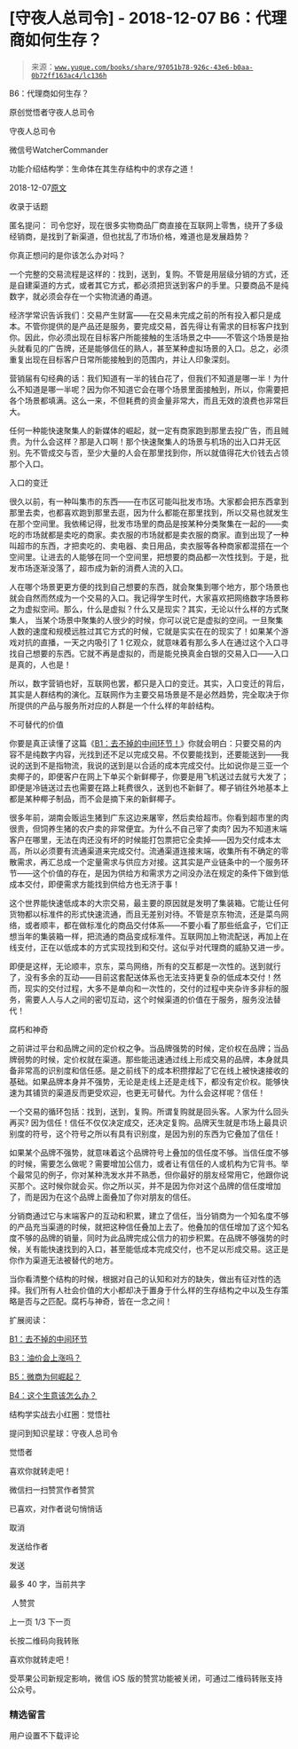 # [守夜人总司令] - 2018-12-07 B6：代理商如何生存？

> 来源：[`www.yuque.com/books/share/97051b78-926c-43e6-b0aa-0b72ff163ac4/lc136h`](https://www.yuque.com/books/share/97051b78-926c-43e6-b0aa-0b72ff163ac4/lc136h)



B6：代理商如何生存？ 

原创觉悟者守夜人总司令 

守夜人总司令 

微信号WatcherCommander 

功能介绍结构学：生命体在其生存结构中的求存之道！ 

2018-12-07[原文](https://mp.weixin.qq.com/s?__biz=MzAxNDk1NjI2Mw==&mid=2247484095&idx=1&sn=92e2cd9f9c61b8f617f17a3d02139881&chksm=9b8a2137acfda8219dbbef087254bb64ac270538aa6e2448fbbe7d63866a381bbd1dbaf115ba&scene=27#wechat_redirect&cpage=453) 

收录于话题 

匿名提问： 司令您好，现在很多实物商品厂商直接在互联网上零售，绕开了多级经销商，是找到了新渠道，但也扰乱了市场价格，难道也是发展趋势？ 

你真正想问的是你该怎么办对吗？ 

一个完整的交易流程是这样的：找到，送到，复购。不管是用层级分销的方式，还是自建渠道的方式，或者其它方式，都必须把货送到客户的手里。只要商品不是纯数字，就必须会存在一个实物流通的甬道。 

经济学常识告诉我们：交易产生财富——在交易未完成之前的所有投入都只是成本。不管你提供的是产品还是服务，要完成交易，首先得让有需求的目标客户找到你。因此，你必须出现在目标客户所能接触的生活场景之中——不管这个场景是抬头就看见的广告牌，还是能够信任的熟人，甚至某种虚拟场景的入口。总之，必须重复出现在目标客户日常所能接触到的范围内，并让人印象深刻。 

营销届有句经典的话：我们知道有一半的钱白花了，但我们不知道是哪一半！为什么不知道是哪一半呢？因为你不知道它会在哪个场景里面接触到，所以，你需要把各个场景都填满。这么一来，不但耗费的资金量非常大，而且无效的浪费也非常巨大。 

任何一种能快速聚集人的新媒体的崛起，就一定有商家跑到那里去投广告，而且贼贵。为什么会这样？那是入口啊！那个快速聚集人的场景与机场的出入口并无区别。先不管成交与否，至少大量的人会在那里找到你，所以就值得花大价钱去占领那个入口。 

入口的变迁 

很久以前，有一种叫集市的东西——在市区可能叫批发市场。大家都会把东西拿到那里去卖，也都喜欢跑到那里去逛，因为什么都能在那里找到，所以交易也就发生在那个空间里。我依稀记得，批发市场里的商品是按某种分类聚集在一起的——卖吃的市场就都是卖吃的商家。卖衣服的市场就都是卖衣服的商家。直到出现了一种叫超市的东西，才把卖吃的、卖电器、卖日用品，卖衣服等各种商家都混搭在一个空间里。让进去的人能够在同一个空间里，把想要的商品都一次性找到。于是，批发市场逐渐没落了，超市成为新的消费人流的入口。 

人在哪个场景更更方便的找到自己想要的东西，就会聚集到哪个地方，那个场景也就会自然而然成为一个交易的入口。我记得学生时代，大家喜欢把网络数字场景称之为虚拟空间。那么，什么是虚拟？什么又是现实？其实，无论以什么样的方式聚集人， 当某个场景中聚集的人很少的时候，你可以说它是虚拟的空间。一旦聚集人数的速度和规模远胜过其它方式的时候，它就是实实在在的现实了！如果某个游戏对抗的直播，一天之内吸引了 1 亿观众，就意味着有那么多人在通过这个入口寻找自己想要的东西。它就不再是虚拟的，而是能兑换真金白银的交易入口——入口是真的，人也是！ 

所以，数字营销也好，互联网也罢，都只是入口的变迁。其实，入口变迁的背后，其实是人群结构的演化。互联网作为主要交易场景是不是必然趋势，完全取决于你所提供的产品与服务所对应的人群是一个什么样的年龄结构。 

不可替代的价值 

你要是真正读懂了这篇《[B1：去不掉的中间环节！](https://mp.weixin.qq.com/s?__biz=MzIzMDYwOTM0Mg==&mid=2247483903&idx=1&sn=e8a21cb816d6a27d869f81463805a208&scene=21#wechat_redirect)》你就会明白：只要交易的内容不是纯数字内容，光找到还不足以完成交易。不仅要能找到，还要能送到——我说的送到不是指物流，我说的送到是以合适的成本完成交付。比如说你是三亚一个卖椰子的，即便客户在网上下单买个新鲜椰子，你要是用飞机送过去就亏大发了；即便是冷链送过去也需要在路上耗费很久，送到也不新鲜了。椰子销往外地基本上都是某种椰子制品，而不会是摘下来的新鲜椰子。 

很多年前，湖南会贩运生猪到广东这边来屠宰，然后卖给超市。你看到超市里的肉很贵，但饲养生猪的农户卖的非常便宜。为什么不自己宰了卖肉? 因为不知道末端客户在哪里，无法在肉还没有坏的时候能打包票把它全卖掉——因为交付成本太高，所以必须要有流通渠道来完成交付。流通渠道连接末端，收集所有不确定的零散需求，再汇总成一个定量需求与供应方对接。这其实是产业链条中的一个服务环节——这个价值的存在，是因为供给方和需求方之间没办法在规定的条件下做到低成本交付，即便需求方能找到供给方也无济于事！ 

这个世界能快速低成本的大宗交易，最主要的原因就是发明了集装箱。它能让任何货物都以标准件的形式快速流通，而且无差别对待。不管是京东物流，还是菜鸟网络，或者顺丰，都在做标准化的商品交付体系——不要小看了那些纸盒子，它们正想当年的集装箱一样，把流通的商品变成标准件。互联网加上物流配送，再加上在线支付，正在以低成本的方式实现找到和交付。这似乎对代理商的威胁又进一步。 

即便是这样，无论顺丰，京东，菜鸟网络，所有的交互都是一次性的。送到就行了，没有多余的互动——目前这套配送体系也无法支持更复杂的低成本交付！然而，现实的交付过程，大多不是单向和一次性的，交付的过程中夹杂许多非标的服务，需要人人与人之间的密切互动，这个时候渠道的价值在于服务，服务没法替代！ 

腐朽和神奇 

之前讲过平台和品牌之间的定价权之争。当品牌强势的时候，定价权在品牌；当品牌弱势的时候，定价权就在渠道。那些能迅速通过线上形成交易的品牌，本身就具备非常高的识别度和信任感。是之前线下的成本积攒撑起了它在线上被快速接收的基础。如果品牌本身并不强势，无论是走线上还是走线下，都没有定价权。能够快速为其铺货的渠道反而更受欢迎，也更无可替代。为什么会这样呢？信任！ 

一个交易的循环包括：找到，送到，复购。所谓复购就是回头客。人家为什么回头再买? 因为信任！信任不仅仅决定成交，还决定复购。品牌天生就是市场上最具识别度的符号，这个符号之所以有具有识别度，是因为别的东西为它叠加了信任！ 

如果某个品牌不强势，就意味着这个品牌符号上叠加的信任度不够。当信任度不够的时候，需要怎么做呢？需要增加公信力，或者让有信任的人或机构为它背书。举个最常见的例子，你对某种洗发水并不熟悉，但你最好的朋友经常用它，他跟你说买那个。这时候你就会买。你之所以买，并不是因为你对这个品牌的信任度增加了，而是因为在这个品牌上面叠加了你对朋友的信任。 

分销商通过它与末端客户的互动和积累，建立了信任，当分销商为一个知名度不够的产品充当渠道的时候，就把这种信任叠加上去了。他叠加的信任增加了这个知名度不够的品牌的销量，同时为此品牌完成公信力的初步积累。在品牌不够强势的时候，关有能快速找到的入口，甚至能低成本完成交付，也不足以形成交易。这正是你作为渠道无法被替代的地方。 

当你看清整个结构的时候，根据对自己的认知和对方的缺失，做出有征对性的选择。我们所有人社会价值的大小都却决于置身于什么样的生存结构之中以及生存策略是否与之匹配。腐朽与神奇，皆在一念之间！ 

扩展阅读： 

[B1：去不掉的中间环节](http://mp.weixin.qq.com/s?__biz=MzAxNDk1NjI2Mw==&mid=2247484061&idx=1&sn=1209c5618c7a801825c4d601715c442d&chksm=9b8a2115acfda803a021253d6a306e6c95fffb1fdfae4daedf94c8f602c7d2c9e52452759093&scene=21#wechat_redirect) 

[B3：油价会上涨吗？](http://mp.weixin.qq.com/s?__biz=MzAxNDk1NjI2Mw==&mid=2247484078&idx=1&sn=6eee861727c21eef764e35f2379d643d&chksm=9b8a2126acfda83052cc25adc2294b7e0ccbece32af96e58033b4e7febfbd9ef719bba384a87&scene=21#wechat_redirect) 

[B5：微商为何崛起？](http://mp.weixin.qq.com/s?__biz=MzAxNDk1NjI2Mw==&mid=2247484091&idx=1&sn=b04a6ed042309aebe0ddeb9f2062b2c5&chksm=9b8a2133acfda825bb834b0623e353b08ad218c9d4a1b14f564ea0ff3fa196b61cfc719b7581&scene=21#wechat_redirect) 

[B4：这个生意该怎么办？](http://mp.weixin.qq.com/s?__biz=MzAxNDk1NjI2Mw==&mid=2247484087&idx=1&sn=a9e90f6393238877c489f63e0cac46f9&chksm=9b8a213facfda8298eb01445003a5d7a4a72a0512e32c02d8e413f109ad907fda5dbf0a11d93&scene=21#wechat_redirect) 

结构学实战去小红圈：觉悟社 

提问到知识星球：守夜人总司令  



觉悟者 

喜欢你就转走吧！ 

微信扫一扫赞赏作者赞赏 

已喜欢，对作者说句悄悄话 

取消 

发送给作者 

发送 

最多 40 字，当前共字 

 人赞赏 

上一页 1/3 下一页 

长按二维码向我转账 

喜欢你就转走吧！ 

受苹果公司新规定影响，微信 iOS 版的赞赏功能被关闭，可通过二维码转账支持公众号。 

### 精选留言 

用户设置不下载评论
